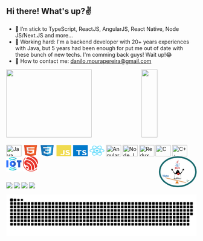 ## Hi there! What's up?✌️

<!--
**danilo-moura-pereira/danilo-moura-pereira** is a ✨ _special_ ✨ repository because its `README.md` (this file) appears on your GitHub profile.

Here are some ideas to get you started:

- 🔭 I’m currently working on ...
- 🌱 I’m currently learning ...
- 👯 I’m looking to collaborate on ...
- 🤔 I’m looking for help with ...
- 💬 Ask me about ...
- 📫 How to reach me: ...
- 😄 Pronouns: ...
- ⚡ Fun fact: ...
-->

<!-- Introducing messages -->
- 🌱 I’m stick to TypeScript, ReactJS, AngularJS, React Native, Node JS/Next.JS and more...
- 💪 Working hard: I'm a backend developer with 20+ years experiences with Java, but 5 years had been enough for put me out of date with these bunch of new techs. I'm comming back guys! Wait up!😂
- 📩 How to contact me: danilo.mourapereira@gmail.com

<!-- Vercel panels - app and languages -->
<div style="display: inline_block">
  <a href="https://github.com/danilo-moura-pereira">
  <img align="right" height="180em" width="29%" src="https://github-readme-stats.vercel.app/api?username=danilo-moura-pereira&show_icons=true&theme=codeSTACKr&include_all_commits=true&count_private=true&hide_rank=true"/>
  <img height="180em" width="67%" src="https://github-readme-stats.vercel.app/api/top-langs/?username=danilo-moura-pereira&layout=compact&langs_count=7&theme=codeSTACKr"/>
</div>

<!-- Techs icons and Funny image-->
<div style="display: inline_block"><br>
  <!-- Techs icons -->
  <a href="https://www.java.com/" target="_blank"><img align="center" height="30" width="40" src="https://cdn.jsdelivr.net/gh/devicons/devicon/icons/java/java-original.svg" title="Java" /></a>
  <a href="https://html5.org/" target="_blank"><img align="center" height="30" width="40" src="https://raw.githubusercontent.com/devicons/devicon/master/icons/html5/html5-original.svg" title="HTML 5" /></a>
  <a href="https://www.w3.org/Style/CSS/Overview.en.html" target="_blank"><img align="center" height="30" width="40" src="https://raw.githubusercontent.com/devicons/devicon/master/icons/css3/css3-original.svg" title="CSS 3" /></a>
  <a href="https://www.javascript.com/" target="_blank"><img align="center" height="30" width="40" src="https://raw.githubusercontent.com/devicons/devicon/master/icons/javascript/javascript-plain.svg" title="Java Script" /></a>
  <a href="https://www.typescriptlang.org/" target="_blank"><img align="center" height="30" width="40" src="https://raw.githubusercontent.com/devicons/devicon/master/icons/typescript/typescript-plain.svg" title="TypeScript" /></a>
  <a href="https://reactjs.org/" target="_blank"><img align="center" height="30" width="40" src="https://raw.githubusercontent.com/devicons/devicon/master/icons/react/react-original.svg" title="React" /></a>
  <a href="https://angularjs.org/" target="_blank"><img align="center" height="30" width="40" src="https://cdn.jsdelivr.net/gh/devicons/devicon/icons/angularjs/angularjs-original.svg" title="AngularJS" /></a>
  <a href="https://nodejs.org/" target="_blank"><img align="center" height="30" width="40" src="https://cdn.jsdelivr.net/gh/devicons/devicon/icons/nodejs/nodejs-original.svg" title="Node.JS" /></a>
  <a href="https://redux.js.org/" target="_blank"><img align="center" height="30" width="40" src="https://cdn.jsdelivr.net/gh/devicons/devicon/icons/redux/redux-original.svg" title="Redux" /></a>
  <a href="https://www.iso.org/standard/74528.html" target="_blank"><img align="center" height="30" width="40" src="https://cdn.jsdelivr.net/gh/devicons/devicon/icons/c/c-original.svg" title="C" /></a>
  <a href="https://isocpp.org/" target="_blank"><img align="center" height="30" width="40" src="https://cdn.jsdelivr.net/gh/devicons/devicon/icons/cplusplus/cplusplus-original.svg" title="C++" /></a>
  <a href="https://www.internetsociety.org/iot/" target="_blank"><img align="center" height="40" width="40" src="images/iot_icon.png" title="IoT" /></a>
  <a href="https://docs.espressif.com/projects/esp-idf/en/latest/esp32/" target="_blank"><img align="center" height="40" width="40" src="images/espressif_icon.png" title="ESP IDF" /></a>
          
  <!-- Funny image -->
  <img align="right" height="102px" width="123px" style="max-width:100px; max-height:150px; width: auto; height: auto; border:4px solid #1b6b6f; padding:3.7px; border-radius:50%; box-sizing: border-box; margin: 0px;" src="https://github.com/danilo-moura-pereira/danilo-moura-pereira/blob/main/images/I-love_JAVA.png">
</div>

<!-- Horizontal rule -->
  ##

<!-- Social media buttons and Commits devourer snake -->
<div> 
  <!-- Social media buttons -->
  <a href="https://www.linkedin.com/in/danilo-moura-pereira/" target="_blank"><img src="https://img.shields.io/badge/-LinkedIn-%230077B5?style=for-the-badge&logo=linkedin&logoColor=white" target="_blank"></a> 
  <a href = "mailto:danilo.mourapereira@gmail.com"><img src="https://img.shields.io/badge/Gmail-D14836?style=for-the-badge&logo=gmail&logoColor=white" target="_blank"></a>
  <a href="https://studio.youtube.com/channel/UCFmYe4NBv74m5YR3Q36JW9A" target="_blank"><img src="https://img.shields.io/badge/YouTube-FF0000?style=for-the-badge&logo=youtube&logoColor=white" target="_blank"></a>
  <a href="https://www.instagram.com/danmouraofc/" target="_blank"><img src="https://img.shields.io/badge/-Instagram-%23E4405F?style=for-the-badge&logo=instagram&logoColor=white" target="_blank"></a>

  <!-- Commits devourer snake -->
  ![Snake animation](https://github.com/danilo-moura-pereira/danilo-moura-pereira/blob/output/github-contribution-grid-snake.svg)
</div>
